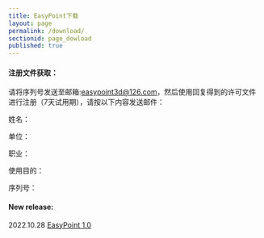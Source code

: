 ```yaml
---
title: EasyPoint下载
layout: page
permalink: /download/
sectionid: page_dowload
published: true
---
```

#### 注册文件获取：
请将序列号发送至邮箱:easypoint3d@126.com，然后使用回复得到的许可文件进行注册（7天试用期），请按以下内容发送邮件：

姓名：

单位：

职业：

使用目的：

序列号：

#### New release:

2022.10.28 [EasyPoint 1.0](https://pan.baidu.com/s/1VP4qoVp3d-C4f9RpqRFr3g?pwd=x9el)
